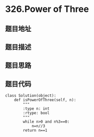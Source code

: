 326.Power of Three
===================

题目地址
-------


题目描述
-------


题目思路
-------


题目代码
-------

```
class Solution(object):
    def isPowerOfThree(self, n):
        """
        :type n: int
        :rtype: bool
        """
        while n>0 and n%3==0:
            n=n//3
        return n==1
```


